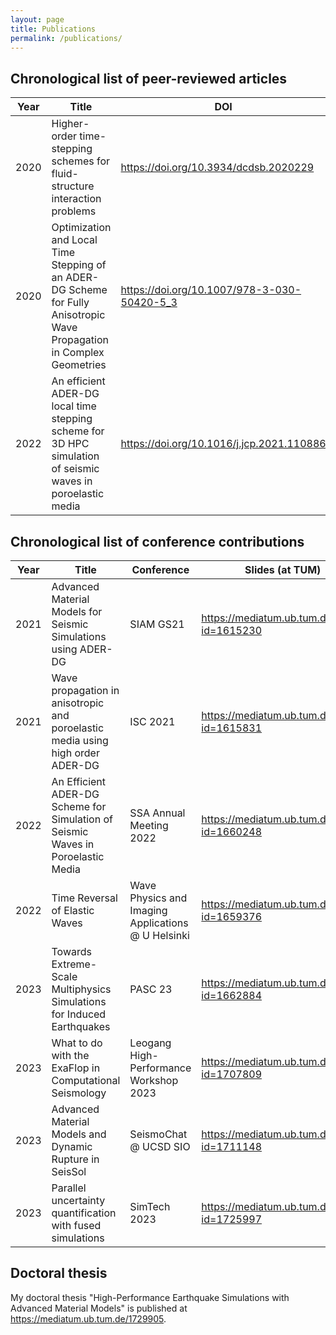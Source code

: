 ```yaml
---
layout: page
title: Publications
permalink: /publications/
---
```


## Chronological list of peer-reviewed articles

| Year | Title                                                                                                                  | DOI
|------|------------------------------------------------------------------------------------------------------------------------|----------------------------------------------
| 2020 | Higher-order time-stepping schemes for fluid-structure interaction problems                                            | <https://doi.org/10.3934/dcdsb.2020229>
| 2020 | Optimization and Local Time Stepping of an ADER-DG Scheme for Fully Anisotropic Wave Propagation in Complex Geometries | <https://doi.org/10.1007/978-3-030-50420-5_3>
| 2022 | An efficient ADER-DG local time stepping scheme for 3D HPC simulation of seismic waves in poroelastic media            | <https://doi.org/10.1016/j.jcp.2021.110886>

## Chronological list of conference contributions

| Year | Title                                                                                                                  | Conference                                          | Slides (at TUM)
|------|------------------------------------------------------------------------------------------------------------------------|-----------------------------------------------------|-------------------------------------------
| 2021 | Advanced Material Models for Seismic Simulations using ADER-DG                                                         | SIAM GS21                                           | <https://mediatum.ub.tum.de/node?id=1615230>
| 2021 | Wave propagation in anisotropic and poroelastic media using high order ADER-DG                                         | ISC 2021                                            | <https://mediatum.ub.tum.de/node?id=1615831>
| 2022 | An Efficient ADER-DG Scheme for Simulation of Seismic Waves in Poroelastic Media                                       | SSA Annual Meeting 2022                             | <https://mediatum.ub.tum.de/node?id=1660248>
| 2022 | Time Reversal of Elastic Waves                                                                                         | Wave Physics and Imaging Applications  @ U Helsinki | <https://mediatum.ub.tum.de/node?id=1659376>
| 2023 | Towards Extreme-Scale Multiphysics Simulations for Induced Earthquakes                                                 | PASC 23                                             | <https://mediatum.ub.tum.de/node?id=1662884>
| 2023 | What to do with the ExaFlop in Computational Seismology                                                                | Leogang High-Performance Workshop 2023              | <https://mediatum.ub.tum.de/node?id=1707809>
| 2023 | Advanced Material Models and Dynamic Rupture in SeisSol                                                                | SeismoChat @ UCSD SIO                               | <https://mediatum.ub.tum.de/node?id=1711148>
| 2023 | Parallel uncertainty quantification with fused simulations                                                             | SimTech 2023                                        | <https://mediatum.ub.tum.de/node?id=1725997>

## Doctoral thesis

My doctoral thesis "High-Performance Earthquake Simulations with Advanced Material Models" is published at <https://mediatum.ub.tum.de/1729905>.

